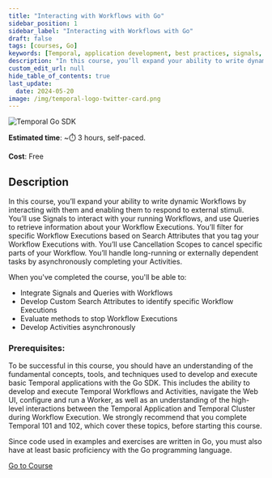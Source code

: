 ```yaml
---
title: "Interacting with Workflows with Go"
sidebar_position: 1
sidebar_label: "Interacting with Workflows with Go"
draft: false
tags: [courses, Go]
keywords: [Temporal, application development, best practices, signals, queries, asynchronous activity completion, async activity completion, cancellations, search attributes]
description: "In this course, you’ll expand your ability to write dynamic Workflows by interacting with them and enabling them to respond to external stimuli."
custom_edit_url: null
hide_table_of_contents: true
last_update:
  date: 2024-05-20
image: /img/temporal-logo-twitter-card.png
---
```


![Temporal Go SDK](/img/sdk_banners/banner_go.png)

**Estimated time**: ~⏱️ 3 hours, self-paced.

**Cost**: Free

## Description

In this course, you’ll expand your ability to write dynamic Workflows by interacting with them and enabling them to respond to external stimuli. You’ll use Signals to interact with your running Workflows, and use Queries to retrieve information about your Workflow Executions. You’ll filter for specific Workflow Executions based on Search Attributes that you tag your Workflow Executions with. You’ll use Cancellation Scopes to cancel specific parts of your Workflow. You’ll handle long-running or externally dependent tasks by asynchronously completing your Activities.

When you've completed the course, you'll be able to:

* Integrate Signals and Queries with Workflows
* Develop Custom Search Attributes to identify specific Workflow Executions
* Evaluate methods to stop Workflow Executions
* Develop Activities asynchronously

### Prerequisites:

To be successful in this course, you should have an understanding of the fundamental concepts, tools, and techniques used to develop and execute basic Temporal applications with the Go SDK. This includes the ability to develop and execute Temporal Workflows and Activities, navigate the Web UI, configure and run a Worker, as well as an understanding of the high-level interactions between the Temporal Application and Temporal Cluster during Workflow Execution. We strongly recommend that you complete Temporal 101 and 102, which cover these topics, before starting this course.

Since code used in examples and exercises are written in Go, you must also have at least basic proficiency with the Go programming language.

<a className="button button--primary" href="https://temporal.talentlms.com/catalog/info/id:213">Go to Course</a> 